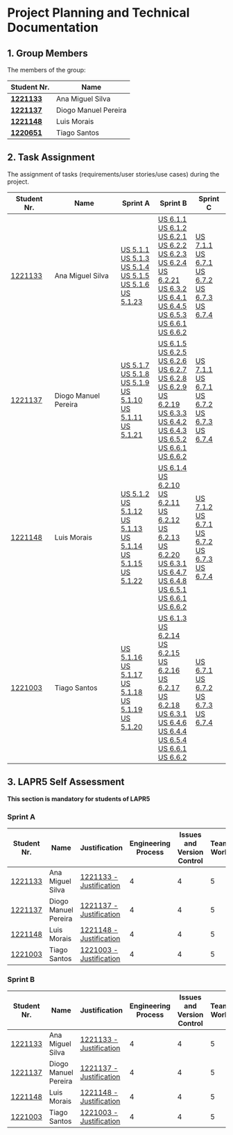 # Project Planning and Technical Documentation

## 1. Group Members

The members of the group:

| Student Nr.	                     | Name			              |
|----------------------------------|----------------------|
| **[1221133](1221133/readme.md)** | Ana Miguel Silva     |
| **[1221137](1221137/readme.md)** | Diogo Manuel Pereira |
| **[1221148](1221148/readme.md)** | Luis Morais          |
| **[1220651](1221003/readme.md)** | Tiago Santos    |

## 2. Task Assignment

The assignment of tasks (requirements/user stories/use cases) during the project.

| Student Nr.	                 | Name                 | Sprint A                                                                                                                                                                                                                                                                                                                        | Sprint B                                                                                                                                                                                                                                                                                                                                                                                                                                                                                                                                                                                                                                                                                 | Sprint C                                                                                                                                                                                                                           |
|------------------------------|----------------------|---------------------------------------------------------------------------------------------------------------------------------------------------------------------------------------------------------------------------------------------------------------------------------------------------------------------------------|------------------------------------------------------------------------------------------------------------------------------------------------------------------------------------------------------------------------------------------------------------------------------------------------------------------------------------------------------------------------------------------------------------------------------------------------------------------------------------------------------------------------------------------------------------------------------------------------------------------------------------------------------------------------------------------|------------------------------------------------------------------------------------------------------------------------------------------------------------------------------------------------------------------------------------|
| [1221133](1221133/readme.md) | Ana Miguel Silva     | [US 5.1.1](BackofficeModule\5.1.1\readme.md)   <br/>[US 5.1.3](BackofficeModule\5.1.3\readme.md)  <br/>[US 5.1.4](BackofficeModule\5.1.4\readme.md) <br/>[US 5.1.5](BackofficeModule\5.1.5\readme.md)        <br/>[US 5.1.6](BackofficeModule\5.1.6\readme.md)              <br/>[US 5.1.23](BackofficeModule\5.1.23\readme.md) | [US 6.1.1](BackofficeModule\6.1.1\readme.md) <br/>[US 6.1.2](BackofficeModule\6.1.2\readme.md) <br/>[US 6.2.1](BackofficeModule\6.2.1\readme.md)   <br/>[US 6.2.2](BackofficeModule\6.2.2\readme.md) <br/>[US 6.2.3](BackofficeModule\6.2.3\readme.md)   <br/>[US 6.2.4](BackofficeModule\6.2.4\readme.md)  <br/>[US 6.2.21](BackofficeModule\6.2.21\readme.md) <br/>[US 6.3.2](PlanningModule\6.3.2/readme.md) <br/>[US 6.4.1](BusinessContinuityModule\6.4.1/readme.md)  <br/>[US 6.4.5](BusinessContinuityModule\6.4.5\readme.md)  <br/>[US 6.5.3](3DVisualizationModule\6.5.3\readme.md)  <br/>[US 6.6.1](GDPR_Module\6.6.1/readme.md)  <br/>[US 6.6.2](GDPR_Module\6.6.2/readme.md) | [US 7.1.1](BackofficeModule\7.1.1\readme.md) <br/>[US 6.7.1](GDPR_Module\6.7.1/readme.md) <br/>[US 6.7.2](GDPR_Module\6.7.2/readme.md) <br/>[US 6.7.3](GDPR_Module\6.7.3/readme.md) <br/>[US 6.7.4](GDPR_Module\6.7.4/readme.md)   |          |                                                                                  |
| [1221137](1221137/readme.md) | Diogo Manuel Pereira | [US 5.1.7](BackofficeModule\5.1.7\readme.md) <br/>[US 5.1.8](BackofficeModule\5.1.8\readme.md) <br/>[US 5.1.9](BackofficeModule\5.1.9\readme.md)   <br/>[US 5.1.10](BackofficeModule\5.1.10\readme.md) <br/>[US 5.1.11](BackofficeModule\5.1.11\readme.md) <br/>[US 5.1.21](BackofficeModule\5.1.20\readme.md)                  | [US 6.1.5](BackofficeModule\6.1.5\readme.md) <br/>[US 6.2.5](BackofficeModule\6.2.5\readme.md) <br/>[US 6.2.6](BackofficeModule\6.2.6\readme.md)   <br/>[US 6.2.7](BackofficeModule\6.2.7\readme.md) <br/>[US 6.2.8](BackofficeModule\6.2.8/readme.md)   <br/>[US 6.2.9](BackofficeModule\6.2.9/readme.md)  <br/>[US 6.2.19](BackofficeModule\6.2.19\readme.md) <br/>[US 6.3.3](PlanningModule\6.3.3\readme.md) <br/>[US 6.4.2](BusinessContinuityModule\6.4.2\readme.md)  <br/>[US 6.4.3](BusinessContinuityModule\6.4.3\readme.md)  <br/>[US 6.5.2](3DVisualizationModule\6.5.2\readme.md)  <br/>[US 6.6.1](GDPR_Module\6.6.1/readme.md)  <br/>[US 6.6.2](GDPR_Module\6.6.2/readme.md) | [US 7.1.1](BackofficeModule\7.1.1\readme.md) <br/>[US 6.7.1](GDPR_Module\6.7.1/readme.md)  <br/>[US 6.7.2](GDPR_Module\6.7.2/readme.md) <br/>[US 6.7.3](GDPR_Module\6.7.3/readme.md)  <br/>[US 6.7.4](GDPR_Module\6.7.4/readme.md) |          |
| [1221148](1221148/readme.md) | Luis Morais          | [US 5.1.2](BackofficeModule\5.1.2\readme.md) <br/>[US 5.1.12](BackofficeModule\5.1.12\readme.md) <br/>[US 5.1.13](BackofficeModule\5.1.13\readme.md)   <br/>[US 5.1.14](BackofficeModule\5.1.14\readme.md) <br/>[US 5.1.15](BackofficeModule\5.1.15\readme.md) <br/>[US 5.1.22](BackofficeModule\5.1.22\readme.md)              | [US 6.1.4](BackofficeModule\6.1.4\readme.md) <br/>[US 6.2.10](BackofficeModule\6.2.10\readme.md) <br/>[US 6.2.11](BackofficeModule\6.2.11\readme.md)   <br/>[US 6.2.12](BackofficeModule\6.2.12\readme.md) <br/>[US 6.2.13](BackofficeModule\6.2.13\readme.md)   <br/>[US 6.2.20](BackofficeModule\6.2.20\readme.md)  <br/>[US 6.3.1](PlanningModule\6.3.1\readme.md) <br/>[US 6.4.7](BusinessContinuityModule\6.4.7\readme.md) <br/>[US 6.4.8](BusinessContinuityModule\6.4.8\readme.md)  <br/>[US 6.5.1](3DVisualizationModule\6.5.1\readme.md)  <br/>[US 6.6.1](GDPR_Module\6.6.1/readme.md)  <br/>[US 6.6.2](GDPR_Module\6.6.2/readme.md)                                            | [US 7.1.2](BackofficeModule\7.1.2\readme.md) <br/>[US 6.7.1](GDPR_Module\6.7.1/readme.md)  <br/>[US 6.7.2](GDPR_Module\6.7.2/readme.md) <br/>[US 6.7.3](GDPR_Module\6.7.3/readme.md) <br/>[US 6.7.4](GDPR_Module\6.7.4/readme.md)  |       |
 | [1221003](1221003/readme.md) | Tiago Santos         | [US 5.1.16](BackofficeModule\5.1.16\readme.md) <br/>[US 5.1.17](BackofficeModule\5.1.17\readme.md) <br/>[US 5.1.18](BackofficeModule\5.1.18\readme.md)   <br/>[US 5.1.19](BackofficeModule\5.1.19\readme.md) <br/>[US 5.1.20](BackofficeModule\5.1.20\readme.md)                                                                | [US 6.1.3](BackofficeModule\6.1.3\readme.md) <br/>[US 6.2.14](BackofficeModule\6.2.14\readme.md) <br/>[US 6.2.15](BackofficeModule\6.2.15\readme.md)   <br/>[US 6.2.16](BackofficeModule\6.2.16\readme.md) <br/>[US 6.2.17](BackofficeModule\6.2.17/readme.md)   <br/>[US 6.2.18](BackofficeModule\6.2.18/readme.md)  <br/>[US 6.3.1](PlanningModule\6.3.1/readme.md) <br/>[US 6.4.6](BusinessContinuityModule\6.4.6/readme.md) <br/>[US 6.4.4](BusinessContinuityModule\6.4.4/readme.md)  <br/>[US 6.5.4](3DVisualizationModule\6.5.4/readme.md)  <br/>[US 6.6.1](GDPR_Module\6.6.1/readme.md)  <br/>[US 6.6.2](GDPR_Module\6.6.2/readme.md)                                            | <br/>[US 6.7.1](GDPR_Module\6.7.1/readme.md)  <br/>[US 6.7.2](GDPR_Module\6.7.2/readme.md) <br/>[US 6.7.3](GDPR_Module\6.7.3/readme.md)  <br/>[US 6.7.4](GDPR_Module\6.7.4/readme.md)                                              | |

## 3. LAPR5 Self Assessment

**This section is mandatory for students of LAPR5**
### Sprint A

| Student Nr.	                 | Name                 | Justification                                              | Engineering Process | Issues and Version Control | Team Work | Deployment | Integration | Req. Satisfaction | 
|------------------------------|----------------------|------------------------------------------------------------|---------------------|----------------------------|-----------|------------|-------------|-------------------|
| [1221133](1221133/readme.md) | Ana Miguel Silva     | [1221133 - Justification](1221133/lapr5/sprinta/readme.md) | 4                   | 4                          | 5         | 4          | 4           | 4                 |
| [1221137](1221133/readme.md) | Diogo Manuel Pereira | [1221137 - Justification](1221137/lapr5/sprinta/readme.md) | 4                   | 4                          | 5         | 4          | 4           | 4                 |
| [1221148](1221133/readme.md) | Luis Morais          | [1221148 - Justification](1221148/lapr5/sprinta/readme.md) | 4                   | 4                          | 5         | 4          | 4           | 4                 |
| [1221003](1221003/readme.md) | Tiago Santos     | [1221003 - Justification](1221003/lapr5/sprinta/readme.md) | 4                   | 4                          | 5         | 4          | 4           | 4                 |


### Sprint B

| Student Nr.	                 | Name                 | Justification                                              | Engineering Process | Issues and Version Control | Team Work | Deployment | Integration | Req. Satisfaction | 
|------------------------------|----------------------|------------------------------------------------------------|---------------------|----------------------------|-----------|------------|-------------|-------------------|
| [1221133](1221133/readme.md) | Ana Miguel Silva     | [1221133 - Justification](1221133/lapr5/sprinta/readme.md) | 4                   | 4                          | 5         | 4          | 4           | 4                 |
| [1221137](1221133/readme.md) | Diogo Manuel Pereira | [1221137 - Justification](1221137/lapr5/sprinta/readme.md) | 4                   | 4                          | 5         | 4          | 4           | 4                 |
| [1221148](1221133/readme.md) | Luis Morais          | [1221148 - Justification](1221148/lapr5/sprinta/readme.md) | 4                   | 4                          | 5         | 4          | 4           | 4                 |
| [1221003](1221003/readme.md) | Tiago Santos     | [1221003 - Justification](1221003/lapr5/sprinta/readme.md) | 4                   | 4                          | 5         | 4          | 4           | 4                 |


